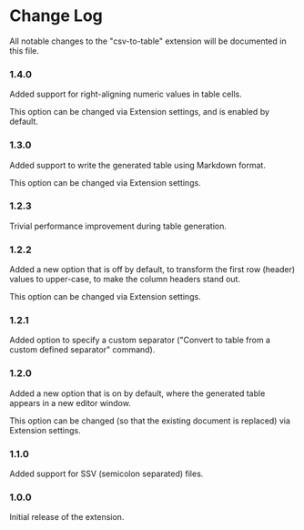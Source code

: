 # Change Log

All notable changes to the "csv-to-table" extension will be documented in this file.

### 1.4.0
Added support for right-aligning numeric values in table cells.

This option can be changed via Extension settings, and is enabled by default.

### 1.3.0
Added support to write the generated table using Markdown format.

This option can be changed via Extension settings.

### 1.2.3
Trivial performance improvement during table generation.

### 1.2.2
Added a new option that is off by default, to transform the first row (header) values to upper-case, to make the column headers stand out.

This option can be changed via Extension settings.

### 1.2.1
Added option to specify a custom separator ("Convert to table from a custom defined separator" command).

### 1.2.0
Added a new option that is on by default, where the generated table appears in a new editor window.

This option can be changed (so that the existing document is replaced) via Extension settings.

### 1.1.0
Added support for SSV (semicolon separated) files.

### 1.0.0

Initial release of the extension.
